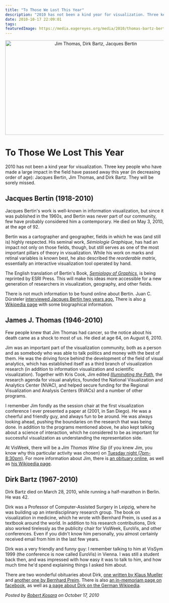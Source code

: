 ```yaml
---
title: "To Those We Lost This Year"
description: "2010 has not been a kind year for visualization. Three key people who have made a large impact in the field have passed away this year (in decreasing order of age): Jacques Bertin, Jim Thomas, and Dirk Bartz. They will be sorely missed."
date: 2010-10-17 22:09:01
tags: 
featuredImage: https://media.eagereyes.org/media/2010/thomas-bartz-bertin.jpg
---
```


<p align="center"><img src="https://media.eagereyes.org/media/2010/thomas-bartz-bertin.jpg" alt="Jim Thomas, Dirk Bartz, Jacques Bertin" width="560" height="300" /></p>

# To Those We Lost This Year

2010 has not been a kind year for visualization. Three key people who have made a large impact in the field have passed away this year (in decreasing order of age): Jacques Bertin, Jim Thomas, and Dirk Bartz. They will be sorely missed.

## Jacques Bertin (1918-2010)

Jacques Bertin's work is well-known in information visualization, but since it was published in the 1960s, and Bertin was never part of our community, few have probably considered him a contemporary. He died on May 3, 2010, at the age of 92.

Bertin was a cartographer and geographer, fields in which he was (and still is) highly respected. His seminal work, <em>Sémiologie Graphique</em>, has had an impact not only on those fields, though, but still serves as one of the most important pillars of theory in visualization. While his work on marks and retinal variables is known best, he also described the <em>reorderable matrix</em>, essentially an interactive visualization tool operated by hand.

The English translation of Bertin's Book, <em><a href="http://www.amazon.com/Semiology-Graphics-Diagrams-Networks-Maps/dp/1589482611/">Semiology of Graphics</a></em>, is being reprinted by ESRI Press. This will make his ideas more accessible for a new generation of researchers in visualization, geography, and other fields.

There is not much information to be found online about Bertin. Juan C. Dürsteler <a href="http://www.infovis.net/printMag.php?lang=2&amp;num=116">interviewed Jacques Bertin two years ago.</a> There is also <a href="http://en.wikipedia.org/wiki/Jacques_Bertin">a Wikipedia page</a> with some biographical information.

## James J. Thomas (1946-2010)

Few people knew that Jim Thomas had cancer, so the notice about his death came as a shock to most of us. He died at age 64, on August 6, 2010.

Jim was an important part of the visualization community, both as a person and as somebody who was able to talk politics and money with the best of them. He was the driving force behind the development of the field of visual analytics, which has established itself as a third branch of visualization research (in addition to information visualization and scientific visualization). Together with Kris Cook, Jim edited <em><a href="http://nvac.pnl.gov/agenda.stm">Illuminating the Path</a></em>, the research agenda for visual analytics, founded the National Visualization and Analytics Center (NVAC), and helped secure funding for the Regional Visualization and Analysis Centers (RVACs) and a number of other programs.

I remember Jim fondly as the session chair at the first visualization conference I ever presented a paper at (2001, in San Diego). He was a cheerful and friendly guy, and always fun to be around. He was always looking ahead, pushing the boundaries on the research that was being done. In addition to the programs mentioned above, he also kept talking about a science of interaction, which he considered to be as important for successful visualization as understanding the representation side.

At VisWeek, there will be a <em>Jim Thomas Wine Sip</em> (if you knew Jim, you know why this particular activity was chosen) on <a href="http://vis.computer.org/VisWeek2010/schedule/tuesday.html">Tuesday night (7pm-8:30pm)</a>. For more information about Jim, there is <a href="http://www.legacy.com/obituaries/tricityherald/obituary.aspx?n=james-joseph-thomas-jim&amp;pid=144604949&amp;fhid=3428">an obituary online</a>, as well as <a href="http://en.wikipedia.org/wiki/Jim_Thomas_(visualization)">his Wikipedia page</a>.

## Dirk Bartz (1967-2010)

Dirk Bartz died on March 28, 2010, while running a half-marathon in Berlin. He was 42.

Dirk was a Professor of Computer-Assisted Surgery in Leipzig, where he was building up an interdisciplinary research group. The book on visualization in medicine, which he wrote with Bernhard Preim, is used as a textbook around the world. In addition to his research contributions, Dirk also worked tirelessly as the publicity chair for VisWeek, EuroVis, and other conferences. Even if you didn't know him personally, you almost certainly received email from him in the last few years.

Dirk was a very friendly and funny guy: I remember talking to him at VisSym 1999 (the conference is now called EuroVis) in Vienna. I was still a student back then, and was impressed with how easy it was to talk to him, and how much time he'd spend explaining things I asked him about.

There are two wonderful obituaries about Dirk, <a href="http://vgtc.org/wpmu/news/2010/04/06/dirk-bartz-–-an-obituary/">one written by Klaus Mueller</a> and <a href="http://vcbm.org/news/2010/03/30/dirk-bartz-in-memoriam/">another one by Bernhard Preim</a>. There is also <a href="http://www.facebook.com/pages/Dirk-Bartz-In-Memoriam/107084542655761">an in-memoriam page on facebook</a>, as well as <a href="http://de.wikipedia.org/wiki/Dirk_Bartz">a page about Dirk on the German Wikipedia</a>.


_Posted by <a href="/about">Robert Kosara</a> on October 17, 2010_


